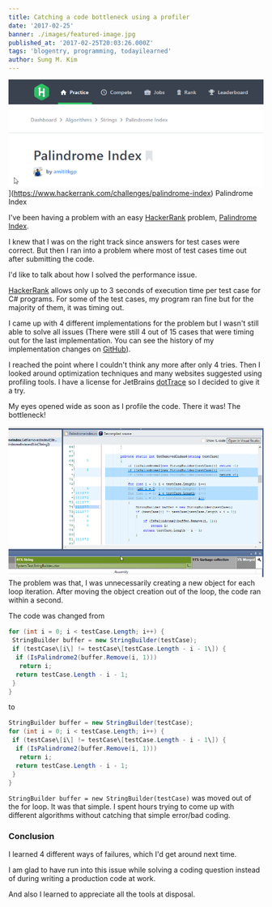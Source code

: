 ```yaml
---
title: Catching a code bottleneck using a profiler
date: '2017-02-25'
banner: ./images/featured-image.jpg
published_at: '2017-02-25T20:03:26.000Z'
tags: 'blogentry, programming, todayilearned'
author: Sung M. Kim
---
```


![](./images/HackerRank-Palindrome-Index.png)](https://www.hackerrank.com/challenges/palindrome-index) Palindrome Index

I've been having a problem with an easy [HackerRank](https://www.hackerrank.com) problem, [Palindrome Index](https://www.hackerrank.com/notifications/page/1).

I knew that I was on the right track since answers for test cases were correct. But then I ran into a problem where most of test cases time out after submitting the code.

I'd like to talk about how I solved the performance issue.

[HackerRank](https://www.hackerrank.com/dashboard) allows only up to 3 seconds of execution time per test case for C# programs. For some of the test cases, my program ran fine but for the majority of them, it was timing out.

I came up with 4 different implementations for the problem but I wasn't still able to solve all issues (There were still 4 out of 15 cases that were timing out for the last implementation. You can see the history of my implementation changes on [GitHub](https://github.com/dance2die/Problems.HackerRank/commits/master/Problems.HackerRank.Algorithms/Strings/PalindromeIndex.cs)).

I reached the point where I couldn't think any more after only 4 tries. Then I looked around optimization techniques and many websites suggested using profiling tools. I have a license for JetBrains [dotTrace](https://www.jetbrains.com/profiler/) so I decided to give it a try.

My eyes opened wide as soon as I profile the code. There it was! The bottleneck!

![](./images/profile-result-1.png)The problem was that, I was unnecessarily creating a new object for each loop iteration. After moving the object creation out of the loop, the code ran within a second.

The code was changed from

```csharp
for (int i = 0; i < testCase.Length; i++) {
 StringBuilder buffer = new StringBuilder(testCase);
 if (testCase\[i\] != testCase\[testCase.Length - i - 1\]) {
  if (IsPalindrome2(buffer.Remove(i, 1)))
   return i;
  return testCase.Length - i - 1;
 }
}
```

to

```csharp
StringBuilder buffer = new StringBuilder(testCase);
for (int i = 0; i < testCase.Length; i++) {
 if (testCase\[i\] != testCase\[testCase.Length - i - 1\]) {
  if (IsPalindrome2(buffer.Remove(i, 1)))
   return i;
  return testCase.Length - i - 1;
 }
}
```

`StringBuilder buffer = new StringBuilder(testCase)` was moved out of the for loop. It was that simple. I spent hours trying to come up with different algorithms without catching that simple error/bad coding.

### Conclusion

I learned 4 different ways of failures, which I'd get around next time.

I am glad to have run into this issue while solving a coding question instead of during writing a production code at work.

And also I learned to appreciate all the tools at disposal.

